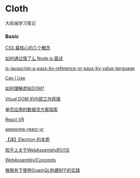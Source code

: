 Cloth
=======

大前端学习笔记

### Basic

[CSS 最核心的几个概念](http://geekplux.com/2014/04/25/several_core_concepts_of_css.html)

[如何通过饿了么 Node.js 面试](https://github.com/ElemeFE/node-interview)

[is-javascript-a-pass-by-reference-or-pass-by-value-language](http://stackoverflow.com/questions/518000/is-javascript-a-pass-by-reference-or-pass-by-value-language)

[Can I Use](http://caniuse.com/)

[如何理解虚拟DOM?](https://www.zhihu.com/question/29504639?sort=created)

[Vitual DOM 的内部工作原理](http://efe.baidu.com/blog/the-inner-workings-of-virtual-dom/)

[单页应用的数据流方案探索](https://zhuanlan.zhihu.com/p/26426054)

[React VR](https://facebook.github.io/react-vr/)

[awesome-react-vr](https://github.com/nikgraf/awesome-react-vr)

[【译】Electron 的本质](https://segmentfault.com/a/1190000007503495)

[知乎上关于WebAssembly的讨论](https://www.zhihu.com/question/31415286)

[WebAssembly/Concepts](https://developer.mozilla.org/zh-CN/docs/WebAssembly/Concepts)

[微服务下使用GraphQL构建BFF的实践](https://mp.weixin.qq.com/s?__biz=MzUxMzcxMzE5Ng==&mid=2247488815&idx=1&sn=36b990788c5d5b867f5a7cc817b3e543&chksm=f951a06cce26297ab086b0b8ab527eda42302adbbd487bfbb4a2939131b9a191c8e2b5a36c2f&mpshare=1&scene=1&srcid=0501hvhlS7n0QPTACwET3H2A&pass_ticket=VmUzE9Bt2eGQIGOJiVh5UTx7J%2FSNxCbrj5Ror51WzX40PVygmrTK4fRfj%2BiTBKOE#rd)
